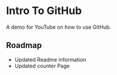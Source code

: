 # Intro To GitHub
A demo for YouTube on how to use GitHub.

## Roadmap
* Updated Readme information
* Updated counter Page
